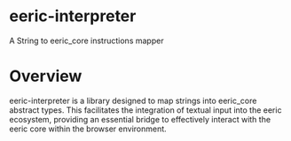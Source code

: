 # eeric-interpreter
A String to eeric_core instructions mapper  

# Overview
eeric-interpreter is a library designed to map strings into eeric_core abstract types. This facilitates the integration of textual input into the eeric ecosystem, providing an essential bridge to effectively interact with the eeric core within the browser environment.